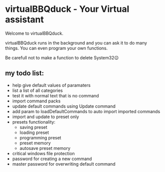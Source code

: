 # virtualBBQduck - Your Virtual assistant
Welcome to virtualBBQduck.

virtualBBQduck runs in the background and you can ask it to do many things.
You can even program your own functions.

Be carefull not to make a function to delete System32😉

## my todo list:
- help give default values of paramaters
- list a list of all categories
- test it with normal text that is no command
- import command packs
- update default commands using Update command
- add param to loadDefaultCommands to auto import imported commands
- import and update to preset only
- presets functionality:
    - saving preset
    - loading preset
    - programming preset
    - preset memory
    - autosave preset memory
- critical windows file protection
- password for creating a new command
- master password for overwriting default command

